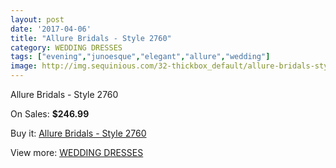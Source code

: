 ```yaml
---
layout: post
date: '2017-04-06'
title: "Allure Bridals - Style 2760"
category: WEDDING DRESSES
tags: ["evening","junoesque","elegant","allure","wedding"]
image: http://img.sequinious.com/32-thickbox_default/allure-bridals-style-2760.jpg
---
```

Allure Bridals - Style 2760

On Sales: **$246.99**
<a href="https://www.sequinious.com/wedding-dresses/11-allure-bridals-style-2760.html"><amp-img layout="responsive" width="600" height="600" src="//img.sequinious.com/32-thickbox_default/allure-bridals-style-2760.jpg" alt="Allure Bridals - Style 2760 0" /></a>
<a href="https://www.sequinious.com/wedding-dresses/11-allure-bridals-style-2760.html"><amp-img layout="responsive" width="600" height="600" src="//img.sequinious.com/34-thickbox_default/allure-bridals-style-2760.jpg" alt="Allure Bridals - Style 2760 1" /></a>
<a href="https://www.sequinious.com/wedding-dresses/11-allure-bridals-style-2760.html"><amp-img layout="responsive" width="600" height="600" src="//img.sequinious.com/33-thickbox_default/allure-bridals-style-2760.jpg" alt="Allure Bridals - Style 2760 2" /></a>

Buy it: [Allure Bridals - Style 2760](https://www.sequinious.com/wedding-dresses/11-allure-bridals-style-2760.html "Allure Bridals - Style 2760")

View more: [WEDDING DRESSES](https://www.sequinious.com/2-wedding-dresses "WEDDING DRESSES")